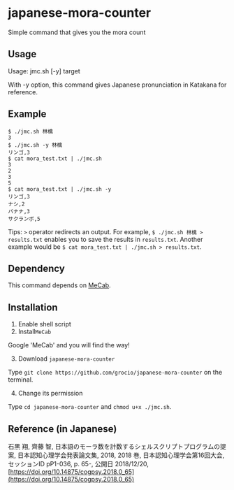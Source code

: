 # japanese-mora-counter
Simple command that gives you the mora count

## Usage
Usage: jmc.sh [-y] target

With -y option, this command gives Japanese pronunciation in Katakana for reference.

## Example
```
$ ./jmc.sh 林檎
3
$ ./jmc.sh -y 林檎
リンゴ,3
$ cat mora_test.txt | ./jmc.sh
3
2
3
5
$ cat mora_test.txt | ./jmc.sh -y
リンゴ,3
ナシ,2
バナナ,3
サクランボ,5
```
Tips: `>` operator redirects an output. For example, `$ ./jmc.sh 林檎 > results.txt` enables you to save the results in `results.txt`. Another example would be `$ cat mora_test.txt | ./jmc.sh > results.txt`.

## Dependency
This command depends on [MeCab](http://taku910.github.io/mecab/).

## Installation
1. Enable shell script
2. Install`MeCab`

Google 'MeCab' and you will find the way!

3. Download `japanese-mora-counter`

Type `git clone https://github.com/grocio/japanese-mora-counter` on the terminal.

4. Change its permission

Type `cd japanese-mora-counter` and `chmod u+x ./jmc.sh`.

## Reference (in Japanese)
石黒 翔, 齊藤 智, 日本語のモーラ数を計数するシェルスクリプトプログラムの提案, 日本認知心理学会発表論文集, 2018, 2018 巻, 日本認知心理学会第16回大会, セッションID pP1-036, p. 65-, 公開日 2018/12/20, [https://doi.org/10.14875/cogpsy.2018.0_65](https://doi.org/10.14875/cogpsy.2018.0_65)
